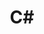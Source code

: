 ---
title: "C#"
layout: category
permalink: /categories/c#/
author_profile: true
taxonomy: C#
sidebar:
  nav: "categories"
---